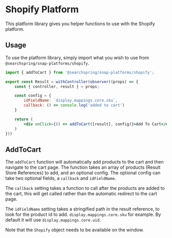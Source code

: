 # Shopify Platform
This platform library gives you helper functions to use with the Shopify platform. 


## Usage 
To use the platform library, simply import what you wish to use from `@searchspring/snap-platforms/shopify`.

```jsx
import { addToCart } from '@searchspring/snap-platforms/shopify';

export const Result = withController(observer((props) => {
	const { controller, result } = props;

    const config = {
        idFieldName: `display.mappings.core.sku`,
        callback: () => console.log('added to cart')
    }

    return (
        <div onClick={() => addToCart([result], config)}>Add To Cart</div>
    )
}))
```

## AddToCart
The `addToCart` function will automatically add products to the cart and then navigate to the cart page. The function takes an array of products (Result Store References) to add, and an optional config. The optional config can take two optional fields, a `callback` and `idFieldName`. 

The `callback` setting takes a function to call after the products are added to the cart, this will get called rather than the automatic redirect to the cart page.

The `idFieldName` setting takes a stringified path in the result reference, to look for the product id to add. `display.mappings.core.sku` for example. By default it will use `display.mappings.core.uid`.

Note that the `Shopify` object needs to be available on the window. 


